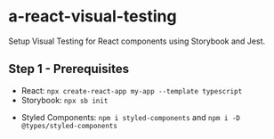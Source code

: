 # a-react-visual-testing

Setup Visual Testing for React components using Storybook and Jest.

## Step 1 - Prerequisites

- React: `npx create-react-app my-app --template typescript`
- Storybook: `npx sb init`

* Styled Components: `npm i styled-components` and `npm i -D @types/styled-components`
